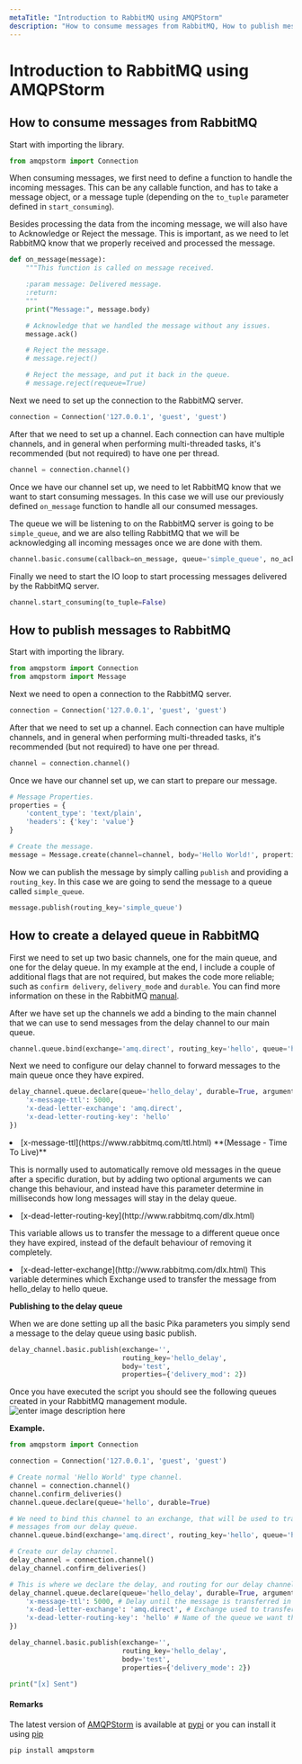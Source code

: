 ```yaml
---
metaTitle: "Introduction to RabbitMQ using AMQPStorm"
description: "How to consume messages from RabbitMQ, How to publish messages to RabbitMQ, How to create a delayed queue in RabbitMQ"
---
```


# Introduction to RabbitMQ using AMQPStorm



## How to consume messages from RabbitMQ


Start with importing the library.

```py
from amqpstorm import Connection

```

When consuming messages, we first need to define a function to handle the incoming messages. This can be any callable function, and has to take a message object, or a message tuple (depending on the `to_tuple` parameter defined in `start_consuming`).

Besides processing the data from the incoming message, we will also have to Acknowledge or Reject the message. This is important, as we need to let RabbitMQ know that we properly received and processed the message.

```py
def on_message(message):
    """This function is called on message received.

    :param message: Delivered message.
    :return:
    """
    print("Message:", message.body)

    # Acknowledge that we handled the message without any issues.
    message.ack()

    # Reject the message.
    # message.reject()

    # Reject the message, and put it back in the queue.
    # message.reject(requeue=True)

```

Next we need to set up the connection to the RabbitMQ server.

```py
connection = Connection('127.0.0.1', 'guest', 'guest')

```

After that we need to set up a channel. Each connection can have multiple channels, and in general when performing multi-threaded tasks, it's recommended (but not required) to have one per thread.

```py
channel = connection.channel()

```

Once we have our channel set up, we need to let RabbitMQ know that we want to start consuming messages. In this case we will use our previously defined `on_message` function to handle all our consumed messages.

The queue we will be listening to on the RabbitMQ server is going to be `simple_queue`, and we are also telling RabbitMQ that we will be acknowledging all incoming messages once we are done with them.

```py
channel.basic.consume(callback=on_message, queue='simple_queue', no_ack=False)

```

Finally we need to start the IO loop to start processing messages delivered by the RabbitMQ server.

```py
channel.start_consuming(to_tuple=False)

```



## How to publish messages to RabbitMQ


Start with importing the library.

```py
from amqpstorm import Connection
from amqpstorm import Message

```

Next we need to open a connection to the RabbitMQ server.

```py
connection = Connection('127.0.0.1', 'guest', 'guest')

```

After that we need to set up a channel. Each connection can have multiple channels, and in general when performing multi-threaded tasks, it's recommended (but not required) to have one per thread.

```py
channel = connection.channel()

```

Once we have our channel set up, we can start to prepare our message.

```py
# Message Properties.
properties = {
    'content_type': 'text/plain',
    'headers': {'key': 'value'}
}

# Create the message.
message = Message.create(channel=channel, body='Hello World!', properties=properties)

```

Now we can publish the message by simply calling `publish` and providing a `routing_key`. In this case we are going to send the message to a queue called `simple_queue`.

```py
message.publish(routing_key='simple_queue')

```



## How to create a delayed queue in RabbitMQ


First we need to set up two basic channels, one for the main queue, and one for the delay queue. In my example at the end, I include a couple of additional flags that are not required, but makes the code more reliable; such as `confirm delivery`, `delivery_mode` and `durable`. You can find more information on these in the RabbitMQ [manual](http://www.rabbitmq.com/tutorials/amqp-concepts.html).

After we have set up the channels we add a binding to the main channel that we can use to send messages from the delay channel to our main queue.

```py
channel.queue.bind(exchange='amq.direct', routing_key='hello', queue='hello')

```

Next we need to configure our delay channel to forward messages to the main queue once they have expired.

```py
delay_channel.queue.declare(queue='hello_delay', durable=True, arguments={
    'x-message-ttl': 5000,
    'x-dead-letter-exchange': 'amq.direct',
    'x-dead-letter-routing-key': 'hello'
})

```


<li>
[x-message-ttl](https://www.rabbitmq.com/ttl.html) **(Message - Time To Live)**
<p>This is normally used to automatically remove old messages in the
queue after a specific duration, but by adding two optional arguments we
can change this behaviour, and instead have this parameter determine
in milliseconds how long messages will stay in the delay queue.</p>
</li>
<li>
[x-dead-letter-routing-key](http://www.rabbitmq.com/dlx.html)
<p>This variable allows us to transfer the message to a different queue
once they have expired, instead of the default behaviour of removing
it completely.</p>
</li>
<li>
[x-dead-letter-exchange](http://www.rabbitmq.com/dlx.html)
This variable determines which Exchange used to transfer the message from hello_delay to hello queue.
</li>

**Publishing to the delay queue**

When we are done setting up all the basic Pika parameters you simply send a message to the delay queue using basic publish.

```py
delay_channel.basic.publish(exchange='',
                            routing_key='hello_delay',
                            body='test',
                            properties={'delivery_mod': 2})

```

Once you have executed the script you should see the following queues created in your RabbitMQ management module.
<img src="http://i.stack.imgur.com/jWEDR.png" alt="enter image description here" />

**Example.**

```py
from amqpstorm import Connection

connection = Connection('127.0.0.1', 'guest', 'guest')

# Create normal 'Hello World' type channel.
channel = connection.channel()
channel.confirm_deliveries()
channel.queue.declare(queue='hello', durable=True)

# We need to bind this channel to an exchange, that will be used to transfer
# messages from our delay queue.
channel.queue.bind(exchange='amq.direct', routing_key='hello', queue='hello')

# Create our delay channel.
delay_channel = connection.channel()
delay_channel.confirm_deliveries()

# This is where we declare the delay, and routing for our delay channel.
delay_channel.queue.declare(queue='hello_delay', durable=True, arguments={
    'x-message-ttl': 5000, # Delay until the message is transferred in milliseconds.
    'x-dead-letter-exchange': 'amq.direct', # Exchange used to transfer the message from A to B.
    'x-dead-letter-routing-key': 'hello' # Name of the queue we want the message transferred to.
})

delay_channel.basic.publish(exchange='',
                            routing_key='hello_delay',
                            body='test',
                            properties={'delivery_mode': 2})

print("[x] Sent")

```



#### Remarks


The latest version of [AMQPStorm](https://github.com/eandersson/amqpstorm) is available at [pypi](https://pypi.python.org/pypi/AMQPStorm) or you can install it using [pip](https://pip.pypa.io/en/stable/)

```py
pip install amqpstorm

```

